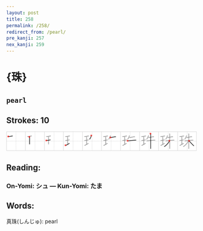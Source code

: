 ```yaml
---
layout: post
title: 258
permalink: /258/
redirect_from: /pearl/
pre_kanji: 257
nex_kanji: 259
---
```


# {珠}

## `pearl`

## Strokes: 10

<div class="stroke"><img src="../images/E78FA0.png" /></div>

## Reading:

### On-Yomi: シュ &mdash; Kun-Yomi: たま

## Words:

真珠(しんじゅ): pearl
